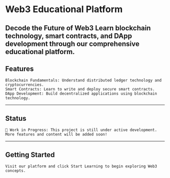 # Web3 Educational Platform

 Decode the Future of Web3
 Learn blockchain technology, smart contracts, and DApp development through our comprehensive educational platform.
---
## Features

	Blockchain Fundamentals: Understand distributed ledger technology and cryptocurrencies.
	Smart Contracts: Learn to write and deploy secure smart contracts.
	DApp Development: Build decentralized applications using blockchain technology.
 ---
## Status

	🚧 Work in Progress: This project is still under active development. More features and content will be added soon!
 ---

## Getting Started

	Visit our platform and click Start Learning to begin exploring Web3 concepts.

